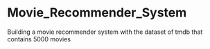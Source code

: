 # Movie_Recommender_System
Building a movie recommender system with the dataset of tmdb that contains 5000 movies
